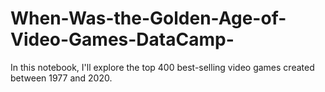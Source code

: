 # When-Was-the-Golden-Age-of-Video-Games-DataCamp-
In this notebook, I'll explore the top 400 best-selling video games created between 1977 and 2020.
